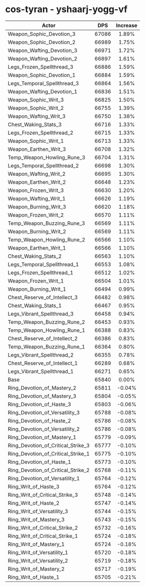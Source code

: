 # cos-tyran - yshaarj-yogg-vf
| Actor | DPS | Increase |
|---|:---:|:---:|
|Weapon_Sophic_Devotion_3|67086|1.89%|
|Weapon_Sophic_Devotion_2|66989|1.75%|
|Weapon_Wafting_Devotion_3|66971|1.72%|
|Weapon_Wafting_Devotion_2|66897|1.61%|
|Legs_Frozen_Spellthread_3|66886|1.59%|
|Weapon_Sophic_Devotion_1|66884|1.59%|
|Legs_Temporal_Spellthread_3|66864|1.56%|
|Weapon_Wafting_Devotion_1|66836|1.51%|
|Weapon_Sophic_Writ_3|66825|1.50%|
|Weapon_Sophic_Writ_2|66755|1.39%|
|Weapon_Wafting_Writ_3|66750|1.38%|
|Chest_Waking_Stats_3|66716|1.33%|
|Legs_Frozen_Spellthread_2|66715|1.33%|
|Weapon_Sophic_Writ_1|66713|1.33%|
|Weapon_Earthen_Writ_3|66708|1.32%|
|Temp_Weapon_Howling_Rune_3|66704|1.31%|
|Legs_Temporal_Spellthread_2|66698|1.30%|
|Weapon_Wafting_Writ_2|66695|1.30%|
|Weapon_Earthen_Writ_2|66648|1.23%|
|Weapon_Frozen_Writ_3|66630|1.20%|
|Weapon_Wafting_Writ_1|66626|1.19%|
|Weapon_Burning_Writ_3|66620|1.18%|
|Weapon_Frozen_Writ_2|66570|1.11%|
|Temp_Weapon_Buzzing_Rune_3|66569|1.11%|
|Weapon_Burning_Writ_2|66569|1.11%|
|Temp_Weapon_Howling_Rune_2|66566|1.10%|
|Weapon_Earthen_Writ_1|66566|1.10%|
|Chest_Waking_Stats_2|66563|1.10%|
|Legs_Temporal_Spellthread_1|66553|1.08%|
|Legs_Frozen_Spellthread_1|66512|1.02%|
|Weapon_Frozen_Writ_1|66504|1.01%|
|Weapon_Burning_Writ_1|66494|0.99%|
|Chest_Reserve_of_Intellect_3|66482|0.98%|
|Chest_Waking_Stats_1|66467|0.95%|
|Legs_Vibrant_Spellthread_3|66458|0.94%|
|Temp_Weapon_Buzzing_Rune_2|66453|0.93%|
|Temp_Weapon_Howling_Rune_1|66388|0.83%|
|Chest_Reserve_of_Intellect_2|66386|0.83%|
|Temp_Weapon_Buzzing_Rune_1|66364|0.80%|
|Legs_Vibrant_Spellthread_2|66355|0.78%|
|Chest_Reserve_of_Intellect_1|66289|0.68%|
|Legs_Vibrant_Spellthread_1|66271|0.65%|
|Base|65840|0.00%|
|Ring_Devotion_of_Mastery_2|65811|-0.04%|
|Ring_Devotion_of_Mastery_3|65804|-0.05%|
|Ring_Devotion_of_Haste_3|65803|-0.06%|
|Ring_Devotion_of_Versatility_3|65788|-0.08%|
|Ring_Devotion_of_Haste_2|65786|-0.08%|
|Ring_Devotion_of_Versatility_2|65786|-0.08%|
|Ring_Devotion_of_Mastery_1|65779|-0.09%|
|Ring_Devotion_of_Critical_Strike_3|65777|-0.10%|
|Ring_Devotion_of_Critical_Strike_1|65775|-0.10%|
|Ring_Devotion_of_Haste_1|65773|-0.10%|
|Ring_Devotion_of_Critical_Strike_2|65768|-0.11%|
|Ring_Devotion_of_Versatility_1|65764|-0.12%|
|Ring_Writ_of_Haste_3|65764|-0.12%|
|Ring_Writ_of_Critical_Strike_3|65748|-0.14%|
|Ring_Writ_of_Haste_2|65747|-0.14%|
|Ring_Writ_of_Versatility_3|65744|-0.15%|
|Ring_Writ_of_Mastery_3|65743|-0.15%|
|Ring_Writ_of_Critical_Strike_2|65732|-0.16%|
|Ring_Writ_of_Critical_Strike_1|65724|-0.18%|
|Ring_Writ_of_Mastery_1|65724|-0.18%|
|Ring_Writ_of_Versatility_1|65720|-0.18%|
|Ring_Writ_of_Versatility_2|65719|-0.18%|
|Ring_Writ_of_Mastery_2|65717|-0.19%|
|Ring_Writ_of_Haste_1|65705|-0.21%|
